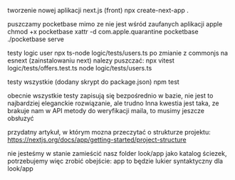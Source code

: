 tworzenie nowej aplikacji next.js (front)
npx create-next-app .


puszczamy pocketbase mimo ze nie jest wśród zaufanych aplikacji apple
chmod +x pocketbase
xattr -d com.apple.quarantine pocketbase
./pocketbase serve

testy logic user
npx ts-node logic/tests/users.ts
po zmianie z commonjs na esnext (zainstalowaniu next) nalezy puszczać:
npx vitest logic/tests/offers.test.ts
node logic/tests/users.ts

testy wszystkie (dodany skrypt do package.json)
npm test

obecnie wszystkie testy zapisują się bezpośrednio w bazie, nie jest to najbardziej eleganckie rozwiązanie, ale trudno
Inna kwestia jest taka, ze brakuje nam w API metody do weryfikacji maila, to musimy jeszcze obsłuzyć

przydatny artykuł, w którym mozna przeczytać o strukturze projektu:
https://nextjs.org/docs/app/getting-started/project-structure


nie jesteśmy w stanie zamieścić nasz folder look/app jako katalog ściezek, potrzebujemy więc zrobić obejście: app to będzie lukier syntaktyczny dla look/app
